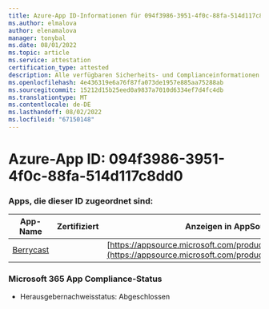 ```yaml
---
title: Azure-App ID-Informationen für 094f3986-3951-4f0c-88fa-514d117c8dd0
ms.author: elmalova
author: elenamalova
manager: tonybal
ms.date: 08/01/2022
ms.topic: article
ms.service: attestation
certification_type: attested
description: Alle verfügbaren Sicherheits- und Complianceinformationen für 094f3986-3951-4f0c-88fa-514d117c8dd0.
ms.openlocfilehash: 4e436319e6a76f87fa073de1957e885aa75288ab
ms.sourcegitcommit: 15212d15b25eed0a9837a7010d6334ef7d4fc4db
ms.translationtype: MT
ms.contentlocale: de-DE
ms.lasthandoff: 08/02/2022
ms.locfileid: "67150148"
---
```

# <a name="azure-app-id-094f3986-3951-4f0c-88fa-514d117c8dd0"></a>Azure-App ID: 094f3986-3951-4f0c-88fa-514d117c8dd0


### <a name="apps-associated-with-this-id"></a>Apps, die dieser ID zugeordnet sind:
| **App-Name** | **Zertifiziert** | **Anzeigen in AppSource** |
|--------------|---------------|-----------------------|
| [Berrycast](../forward/WA200002798.md) |  | [https://appsource.microsoft.com/product/office/WA200002798](https://appsource.microsoft.com/product/office/WA200002798) |

### <a name="microsoft-365-app-compliance-status"></a>Microsoft 365 App Compliance-Status
- Herausgebernachweisstatus: Abgeschlossen
